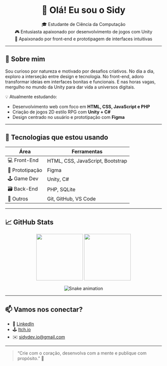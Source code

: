 <h1 align="center">👋 Olá! Eu sou o Sidy</h1>

<p align="center">
🎓 Estudante de Ciência da Computação <br>
🎮 Entusiasta apaixonado por desenvolvimento de jogos com Unity <br>
🎨 Apaixonado por front-end e prototipagem de interfaces intuitivas
</p>

---

## 🧠 Sobre mim

Sou curioso por natureza e motivado por desafios criativos. No dia a dia, exploro a interseção entre design e tecnologia. No front-end, adoro transformar ideias em interfaces bonitas e funcionais. E nas horas vagas, mergulho no mundo da Unity para dar vida a universos digitais.

💡 Atualmente estudando:
- Desenvolvimento web com foco em **HTML, CSS, JavaScript e PHP**
- Criação de jogos 2D estilo RPG com **Unity + C#**
- Design centrado no usuário e prototipação com **Figma**

---

## 🚀 Tecnologias que estou usando

| Área             | Ferramentas                      |
|------------------|----------------------------------|
| 💻 Front-End     | HTML, CSS, JavaScript, Bootstrap |
| 🎨 Prototipação  | Figma                            |
| 🕹️ Game Dev      | Unity, C#                        |
| 🗃️ Back-End      | PHP, SQLite                      |
| 🧰 Outros        | Git, GitHub, VS Code             |

---

## 📈 GitHub Stats

<p align="center">
  <img height="150em" src="https://github-readme-stats.vercel.app/api?username=SidyDev-AI&show_icons=true&theme=tokyonight&count_private=true"/>
  <img height="150em" src="https://github-readme-stats.vercel.app/api/top-langs/?username=SidyDev-AI&layout=compact&theme=tokyonight"/>
</p>

<p align="center">
  <img src="https://github.com/SidyDev-AI/SidyDev-AI/blob/output/github-contribution-grid-snake.svg" alt="Snake animation">
</p>

---

## 📫 Vamos nos conectar?

- 💼 [LinkedIn](https://www.linkedin.com/in/seu-perfil)
- 🕹️ [Itch.io](https://seu-perfil.itch.io) <!-- Atualize com seu link se usar -->
- ✉️ sidydev.io@gmail.com

---

> “Crie com o coração, desenvolva com a mente e publique com propósito.” 🚀
